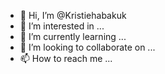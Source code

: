 - 👋 Hi, I’m @Kristiehabakuk
- 👀 I’m interested in ...
- 🌱 I’m currently learning ...
- 💞️ I’m looking to collaborate on ...
- 📫 How to reach me ...

<!---
Kristiehabakuk/Kristiehabakuk is a ✨ special ✨ repository because its `README.md` (this file) appears on your GitHub profile.
You can click the Preview link to take a look at your changes.
--->
